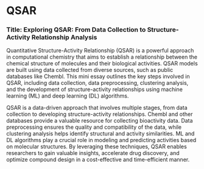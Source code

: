 # QSAR

### Title: Exploring QSAR: From Data Collection to Structure-Activity Relationship Analysis

Quantitative Structure-Activity Relationship (QSAR) is a powerful approach in computational chemistry that aims to establish a relationship between the chemical structure of molecules and their biological activities. QSAR models are built using data collected from diverse sources, such as public databases like Chembl. This mini essay outlines the key steps involved in QSAR, including data collection, data preprocessing, clustering analysis, and the development of structure-activity relationships using machine learning (ML) and deep learning (DL) algorithms.


QSAR is a data-driven approach that involves multiple stages, from data collection to developing structure-activity relationships. Chembl and other databases provide a valuable resource for collecting bioactivity data. Data preprocessing ensures the quality and compatibility of the data, while clustering analysis helps identify structural and activity similarities. ML and DL algorithms play a crucial role in modeling and predicting activities based on molecular structures. By leveraging these techniques, QSAR enables researchers to gain valuable insights, accelerate drug discovery, and optimize compound design in a cost-effective and time-efficient manner.
